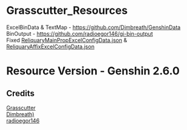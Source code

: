 # Grasscutter_Resources

ExcelBinData & TextMap - https://github.com/Dimbreath/GenshinData <br/>
BinOutput - https://github.com/radioegor146/gi-bin-output <br/>
Fixed [ReliquaryMainPropExcelConfigData.json](https://github.com/Dimbreath/GenshinData/blob/104c21c6530885e450975b13830639e9ca649799/ExcelBinOutput/ReliquaryMainPropExcelConfigData.json) & [ReliquaryAffixExcelConfigData.json](https://github.com/Dimbreath/GenshinData/blob/a92b5842daa911c095f47ef235b2bcd4b388d65a/ExcelBinOutput/ReliquaryAffixExcelConfigData.json) <br/>

# Resource Version - Genshin 2.6.0


## Credits

[Grasscutter](https://github.com/Grasscutters/Grasscutter) <br/>
[Dimbreath)](https://github.com/Dimbreath) <br/>
[radioegor146](https://github.com/radioegor146) <br/>
